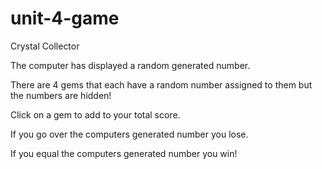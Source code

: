 # unit-4-game

Crystal Collector

The computer has displayed a random generated number.

There are 4 gems that each have a random number assigned to them but the numbers are hidden!

Click on a gem to add to your total score.

If you go over the computers generated number you lose.

If you equal the computers generated number you win!